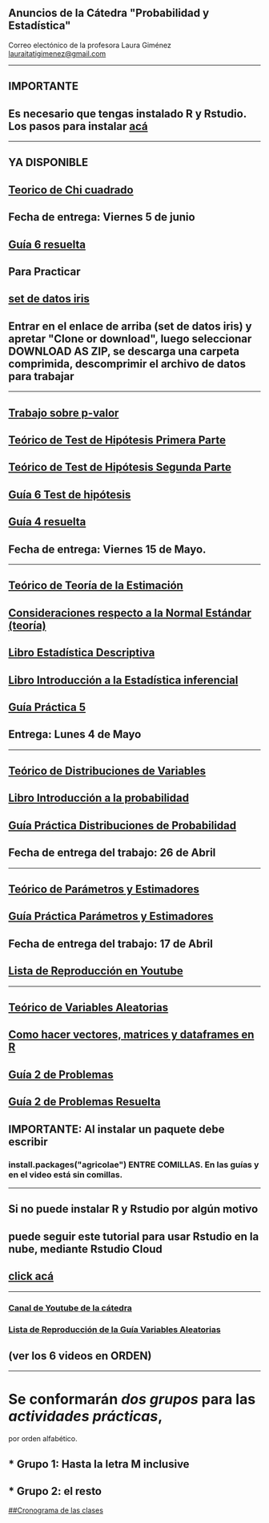 ## Anuncios de la Cátedra "Probabilidad y Estadística"


Correo electónico de la profesora Laura Giménez
lauraitatigimenez@gmail.com

---
## IMPORTANTE
## Es necesario que tengas instalado R y Rstudio. Los pasos para instalar [acá](https://github.com/industrial-prob-stats/material/blob/master/Instalacion_R_RStudio.pdf)


---
## YA DISPONIBLE
## [Teorico de Chi cuadrado](https://github.com/industrial-prob-stats/presentaciones-teoricas/blob/master/TEMA%208%20_Pruebas%20chi%20cuadrado2020.pdf)

## Fecha de entrega: Viernes 5 de junio
## [Guía 6 resuelta](https://github.com/industrial-prob-stats/material/blob/master/guia-6-resuelta.pdf)
## Para Practicar
## [set de datos iris](https://github.com/industrial-prob-stats/datos-para-practicar)
## Entrar en el enlace de arriba (set de datos iris) y apretar "Clone or download", luego seleccionar DOWNLOAD AS ZIP, se descarga una carpeta comprimida, descomprimir el archivo de datos para trabajar


----

## [Trabajo sobre p-valor](http://scielo.isciii.es/scielo.php?script=sci_arttext&pid=S1139-76322017000500014)
## [Teórico de Test de Hipótesis Primera Parte](https://github.com/industrial-prob-stats/presentaciones-teoricas/blob/master/Tema%207_Pruebas%20de%20hip%C3%B3tesis.pdf)
## [Teórico de Test de Hipótesis Segunda Parte](https://github.com/industrial-prob-stats/material/blob/master/TEMA%207_Pruebas%20de%20hipotesis2.pdf)
## [Guía 6 Test de hipótesis](https://github.com/industrial-prob-stats/material/blob/master/guia-6.pdf)
## [Guía 4 resuelta](https://github.com/industrial-prob-stats/material/blob/master/guia4-resuelta.pdf)
## Fecha de entrega: Viernes 15 de Mayo.

---

## [Teórico de Teoría de la Estimación](https://github.com/industrial-prob-stats/presentaciones-teoricas/blob/master/Tema%206_Teor%C3%ADa%20de%20la%20Estimaci%C3%B3n.pdf)
## [Consideraciones respecto a la Normal Estándar (teoría)](https://github.com/industrial-prob-stats/presentaciones-teoricas/blob/master/Relacion%20entre%20Normal%20Gral%20y%20la%20Est%C3%A0ndar.pdf) 
## [Libro Estadística Descriptiva](https://github.com/industrial-prob-stats/libros/blob/master/estadistica-descriptiva.pdf)
## [Libro Introducción a la Estadística inferencial](https://github.com/industrial-prob-stats/libros/blob/master/estadistica-inferencial.pdf)
## [Guía Práctica 5](https://github.com/industrial-prob-stats/material/blob/master/guia5.pdf) 
## Entrega: Lunes 4 de Mayo



---
## [Teórico de Distribuciones de Variables](https://github.com/industrial-prob-stats/presentaciones-teoricas/blob/master/TEMA%205_Dist.de%20variables.pdf)
## [Libro Introducción a la probabilidad](https://github.com/industrial-prob-stats/presentaciones-teoricas/blob/master/Introduccion%20a%20la%20probabilidad.pdf)
## [Guía Práctica Distribuciones de Probabilidad](https://github.com/industrial-prob-stats/material/blob/master/guia4-final.pdf)
## Fecha de entrega del trabajo: 26 de Abril 


---
## [Teórico de Parámetros y Estimadores](https://github.com/industrial-prob-stats/presentaciones-teoricas/blob/master/TEMA%204_ParamyEstim.pdf)
## [Guía Práctica Parámetros y Estimadores](https://github.com/industrial-prob-stats/material/blob/master/guia3-parametros-estimadores.pdf)
## Fecha de entrega del trabajo: 17 de Abril
## [Lista de Reproducción en Youtube](https://www.youtube.com/watch?v=MI3QpnnIRvU&list=PLNwm0SNfmJPiYx7rO_L341pHoB1WK9iB9)

---
## [Teórico de Variables Aleatorias](https://github.com/industrial-prob-stats/presentaciones-teoricas/blob/master/TEMA%203_Variables%20Aleatorias.pdf)
## [Como hacer vectores, matrices y dataframes en R](https://github.com/industrial-prob-stats/material/blob/master/02-tipo_de_datos.pdf)
## [Guía 2 de Problemas](https://github.com/industrial-prob-stats/material/blob/master/guia02-variables-aleatorias.pdf)
## [Guía 2 de Problemas Resuelta](https://github.com/industrial-prob-stats/material/blob/master/02-variables-aleatorias-resuelta.pdf)
## IMPORTANTE: Al instalar un paquete debe escribir
### install.packages("agricolae") ENTRE COMILLAS. En las guías y en el video está sin comillas. 
---
## Si no puede instalar R y Rstudio por algún motivo 
## puede seguir este tutorial para usar Rstudio en la nube, mediante Rstudio Cloud
## [click acá](https://github.com/industrial-prob-stats/material/blob/master/tutorial_rstudio_cloud.pdf) 




---

### [Canal de Youtube de la cátedra](https://www.youtube.com/channel/UCZp-9gLD4Qohn1wNv5jfoNw?view_as=subscriber)
### [Lista de Reproducción de la Guía Variables Aleatorias](https://www.youtube.com/watch?v=CCxVQeVijYo&list=PLNwm0SNfmJPjdkSehOLHPjr3ID2161Er8)
## (ver los 6 videos en ORDEN)


---

# Se conformarán *dos grupos* para las _actividades prácticas_, 
por orden alfabético.

## * Grupo 1: Hasta la letra M inclusive
## * Grupo 2: el resto

[##Cronograma de las clases](https://github.com/industrial-prob-stats/anuncios/blob/master/Cronograma_ProbyEst_Industrial2020.pdf)

